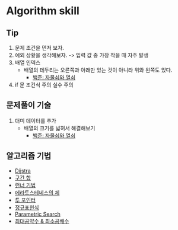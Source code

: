# Algorithm skill

## Tip

1. 문제 조건을 먼저 보자.
2. 예외 상황을 생각해보자. -> 입력 값 중 가장 작을 때 자주 발생
3. 배열 인덱스
   - 배열의 테두리는 오른쪽과 아래만 있는 것이 아니라 위와 왼쪽도 있다.
      - [백준: 자물쇠와 열쇠](../programmers/log/60059.md)
4. if 문 조건식 주의 실수 주의

## 문제풀이 기술

1. 더미 데이터를 추가
   - 배열의 크기를 넓혀서 해결해보기
     - [백준: 자물쇠와 열쇠](../programmers/log/60059.md)

## 알고리즘 기법

- [Dijstra](./log/Dijkstra.md)
- [구간 합](./log/Prefix_Sum.md)
- [런너 기법](./log/Runner.md)
- [에라토스테네스의 체](./log/Sieve_of_Eratosthenes.md)
- [투 포인터](./log/Two_Pointers.md)
- [정규표현식](./log/regex.md)
- [Parametric Search](./log/parametric_search.md)
- [최대공약수 & 최소공배수](./log/최대공약수_최소공배수.md)
